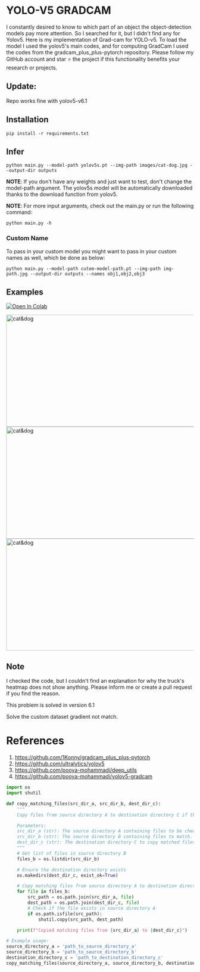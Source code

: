 # YOLO-V5 GRADCAM

I constantly desired to know to which part of an object the object-detection models pay more attention. So I searched for it, but I didn't find any for Yolov5.
Here is my implementation of Grad-cam for YOLO-v5. To load the model I used the yolov5's main codes, and for computing GradCam I used the codes from the gradcam_plus_plus-pytorch repository.
Please follow my GitHub account and star ⭐ the project if this functionality benefits your research or projects.

## Update:
Repo works fine with yolov5-v6.1


## Installation
`pip install -r requirements.txt`

## Infer
`python main.py --model-path yolov5s.pt --img-path images/cat-dog.jpg --output-dir outputs`

**NOTE**: If you don't have any weights and just want to test, don't change the model-path argument. The yolov5s model will be automatically downloaded thanks to the download function from yolov5. 

**NOTE**: For more input arguments, check out the main.py or run the following command:

```python main.py -h```

### Custom Name
To pass in your custom model you might want to pass in your custom names as well, which be done as below:
```
python main.py --model-path cutom-model-path.pt --img-path img-path.jpg --output-dir outputs --names obj1,obj2,obj3 
```
## Examples
[![Open In Colab](https://colab.research.google.com/assets/colab-badge.svg)](https://colab.research.google.com/github/pooya-mohammadi/yolov5-gradcam/blob/master/main.ipynb)

<img src="https://raw.githubusercontent.com/pooya-mohammadi/yolov5-gradcam/master/outputs/eagle-res.jpg" alt="cat&dog" height="300" width="1200">
<img src="https://raw.githubusercontent.com/pooya-mohammadi/yolov5-gradcam/master/outputs/cat-dog-res.jpg" alt="cat&dog" height="300" width="1200">
<img src="https://raw.githubusercontent.com/pooya-mohammadi/yolov5-gradcam/master/outputs/dog-res.jpg" alt="cat&dog" height="300" width="1200">

## Note
I checked the code, but I couldn't find an explanation for why the truck's heatmap does not show anything. Please inform me or create a pull request if you find the reason.

This problem is solved in version 6.1

Solve the custom dataset gradient not match.

# References
1. https://github.com/1Konny/gradcam_plus_plus-pytorch
2. https://github.com/ultralytics/yolov5
3. https://github.com/pooya-mohammadi/deep_utils
4. https://github.com/pooya-mohammadi/yolov5-gradcam
```python
import os
import shutil

def copy_matching_files(src_dir_a, src_dir_b, dest_dir_c):
    """
    Copy files from source directory A to destination directory C if they have the same name as files in source directory B.

    Parameters:
    src_dir_a (str): The source directory A containing files to be checked and copied.
    src_dir_b (str): The source directory B containing files to match.
    dest_dir_c (str): The destination directory C to copy matched files to.
    """
    # Get list of files in source directory B
    files_b = os.listdir(src_dir_b)

    # Ensure the destination directory exists
    os.makedirs(dest_dir_c, exist_ok=True)

    # Copy matching files from source directory A to destination directory C
    for file in files_b:
        src_path = os.path.join(src_dir_a, file)
        dest_path = os.path.join(dest_dir_c, file)
        # Check if the file exists in source directory A
        if os.path.isfile(src_path):
            shutil.copy(src_path, dest_path)

    print(f"Copied matching files from {src_dir_a} to {dest_dir_c}")

# Example usage:
source_directory_a = 'path_to_source_directory_a'
source_directory_b = 'path_to_source_directory_b'
destination_directory_c = 'path_to_destination_directory_c'
copy_matching_files(source_directory_a, source_directory_b, destination_directory_c)
